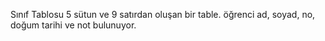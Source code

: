 Sınıf Tablosu
5 sütun ve 9 satırdan oluşan bir table. öğrenci ad, soyad, no, doğum tarihi ve not bulunuyor.
 
